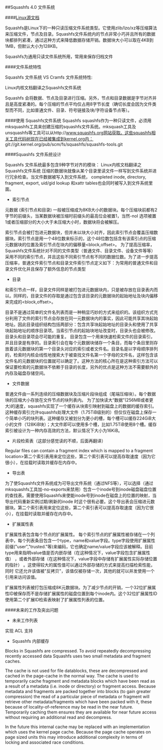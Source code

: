 ##Squashfs 4.0 文件系统

####[Linux源文档](https://github.com/torvalds/linux/blob/v3.18/Documentation/filesystems/squashfs.txt)

Squashfs是Linux下的一种只读压缩文件系统类型。它使用zlib/lzo/xz等压缩算法来压缩文件，节点及目录。Squashfs文件系统内的节点非常小巧并且所有的数据块都排列紧凑，通过这种方式来降低数据存储开销。数据块大小可以取在4KB到1MB，但默认大小为128KB。

Squashfs为通用只读文件系统所用，常用来保存归档文件

####文件系统特性


Squashfs 文件系统 VS Cramfs 文件系统特性:

Linux内核文档翻译之Squashfs文件系统

Squashfs 会将数据、节点及目录进行压缩。另外，节点和目录数据是字节对齐并且是高度紧凑的。每个压缩的节点平均仅占用8字节长度（确切长度会因为文件类型而不同，比如普通文件、目录、符号链接及块/字符设备节点等）。

####使用 Squashfs文件系统
Squashfs
squashfs作为一种只读文件，必须用mksquashfs工具来创建压缩的squashfs文件系统。mksquash工具及unsquashfs等工具可以从http://www.squashfs.org网站获取。这些squashfs相关工具代码树现在已经被集成到kernel.org内：
git://git.kernel.org/pub/scm/fs/squashfs/squashfs-tools.git

####Squashfs 文件系统设计

Squashfs 文件系统最多包含9种字节对齐的模块：
Linux内核文档翻译之Squashfs文件系统
压缩的数据块就像从某个目录里读文件一样写到文件系统并进行冗余检查。当文件数据被写入到文件系统， completed inode, directory, fragment, export, uid/gid lookup 和xattr tables也会同时被写入到文件系统里面。 

 + 索引节点

 元数据 (索引节点和目录) 一般被压缩成为8KB大小的数据块。每个压缩块前都有2字节的前缀头，当某数据块被压缩时前缀头的最高位会被置1，当然-noI 选项被置1或者压缩部分的大小大于未压缩大小时，数据块将会被解压。

 索引节点会被打包进元数据块，但并未以块大小对齐，因此索引节点会覆盖压缩数据块。索引节点是用一个48位数来标示的，这个48位数包括含有该索引点的压缩元数据块的位置及索引节点在块内的偏移量<block,offset>。
 为了提高压缩率，Squashfs文件系统针对不同的文件类型（普通文件、目录文件、设备文件等等）采用不同的索引节点，并且这些不同索引节点有不同的数据位数。为了进一步提高压缩率，普通文件索引节点和目录文件索引节点定义如下：为常用的普通文件和目录文件优化并且保存了额外信息的节点类型

 + 目录

 和索引节点一样，目录文件同样是被打包进元数据块内，只是被存放在目录表内而以。同样的，目录文件的存取是通过包含该目录的元数据块的起始地址及块内偏移来完成的<block,offset>。

 目录不是通过简单的文件名列表而是一种稍显巧妙的方式来组织的。该组织方式充分利用了文件的索引节点会存放在同一元数据块内的事实，因此可能共享其块起始地址。因此目录组织结构包括两部分：包含共享块起始地址的目录头和使用了共享块起始地址的顺序目录项。当索引节点的起始块地址改变时，目录头也会被修改。目录头和目录项会尽可能的重复。
 目录包含一个用来快速检索文件的目录索引，并且目录是有序的。目录索引会在每个元数据块储存一个条目，而每个条目里则存放着该元数据块的第一个目录头对应的索引或者文件名。目录名是以字母顺序排列的，检索时内核会线性地搜索大于被查找文件名第一个字母的文件名，这样包含该文件名的元数据块的位置就可以确定了。这种方法的核心所在是这种索引方法可以保证要检索的元数据块不依赖于目录的长度，另外的优点是这种方法不需要额外的内存及磁盘存储空间。

 + 文件数据

 普通文件由一系列连续的压缩数据块及压缩片段块组成（尾端压缩块）。每个数据块的压缩大小存放在文件节点的块列表内。
 为了加快读大“数据”(256MB或者更大)的速度，squashfs实现了一个缓存从块索引映射到磁盘上的数据的缓存索引。
 这种缓存索引允许squashfs处理大文件（1.75TiB级别的）但仅仅在磁盘上保存一个简单小巧的块列表。这种缓存又被划分为更小的槽，每个槽可以缓存224GiB大小的文件（128KiB块）；大文件即可以使用多个槽，比如1.75TiB使用8个槽。缓存索引被设计为一种内存高效的方法，默认情况下大小为16KiB。

 + 片段检索表（这部分感觉读的不顺，后面再翻译）

 Regular files can contain a fragment index which is mapped to a fragment
 location>第二个索引表用来定位这些，第二个索引表可以提高存取速度（因为它很小），在挂载时读取并缓存在内存中。

 + 导出表

 为了使Squashfs文件系统成为可导出文件系统（通过NFS等），可以选择（通过mksquashfs工具加-no-exports来禁用）包含一个inode号到inode磁盘磁盘位置的查找表。需要使用Squashfs来使能inode号到inode在磁盘上的位置的映射，当导出代码重新实例过期/刷新的inode 时这个很有必要。这个导出表会压缩进元数据块。第二个索引表用来定位这些，第二个索引表可以提高存取速度（因为它很小），在挂载时读取并缓存在内存中。

 + 扩展属性表

 扩展属性表包含每个节点的扩展属性。 每个索引节点的扩展属性被存储在一个列表中，每个列表条目包含一个type，name和value字段。type字段使用扩展属性前缀("user","trusted."等)来编码，它也确定name/value字段应该被解释。目前type用来指明value值是否内嵌存储（在这种情况下，value字段包含扩展属性值） ，或者外部存储（在这种情况下，value字段中存储有扩展属性实际存储位置的指针） 。这使得较大的属性值可以通过外部存储的方式来提高扫描检索性能，同时 它还允许该值被"反拷贝"，该值仅被存储一次，其他的就可以并发使用一个引用来访问该值。

 扩展属性列表被打包压缩成8K元数据块。为了减少节点的开销，一个32位扩展属性ID被保存而不是存储扩展属性的磁盘位置到每个inode内。这个32位扩展属性ID使用第二个扩展ID检索表映射了扩展属性列表的位置。


####未来的工作及突出问题

 + 未来工作列表

 实现 ACL 支持

 + Squashfs 内部缓存

 Blocks in Squashfs are compressed.  To avoid repeatedly decompressing
 recently accessed data Squashfs uses two small metadata and fragment caches.

 The cache is not used for file datablocks, these are decompressed and cached in
 the page-cache in the normal way.  The cache is used to temporarily cache
 fragment and metadata blocks which have been read as a result of a metadata
 (i.e. inode or directory) or fragment access.  Because metadata and fragments
 are packed together into blocks (to gain greater compression) the read of a
 particular piece of metadata or fragment will retrieve other metadata/fragments
 which have been packed with it, these because of locality-of-reference may be
 read in the near future. Temporarily caching them ensures they are available
 for near future access without requiring an additional read and decompress.

 In the future this internal cache may be replaced with an implementation which
 uses the kernel page cache.  Because the page cache operates on page sized
 units this may introduce additional complexity in terms of locking and
 associated race conditions.